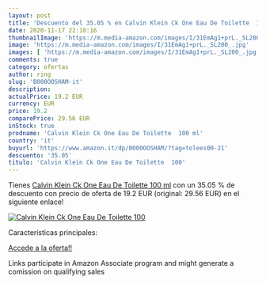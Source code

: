 ```yaml
---
layout: post
title: 'Descuento del 35.05 % en Calvin Klein Ck One Eau De Toilette  100'
date: 2020-11-17 22:10:16
thumbnailImage: 'https://m.media-amazon.com/images/I/31EmAg1+prL._SL200_.jpg'
image: 'https://m.media-amazon.com/images/I/31EmAg1+prL._SL200_.jpg'
images: [ 'https://m.media-amazon.com/images/I/31EmAg1+prL._SL200_.jpg' ]
comments: true
category: ofertas
author: ring
slug: 'B000OOSHAM-it'
description:
actualPrice: 19.2 EUR
currency: EUR
price: 19.2
comparePrice: 29.56 EUR
inStock: true
prodname: 'Calvin Klein Ck One Eau De Toilette  100 ml'
country: 'it'
buyurl: 'https://www.amazon.it/dp/B000OOSHAM/?tag=tolees00-21'
descuento: '35.05'
titulo: 'Calvin Klein Ck One Eau De Toilette  100'
---
```


Tienes [Calvin Klein Ck One Eau De Toilette  100 ml](https://www.amazon.it/dp/B000OOSHAM/?tag=tolees00-21) con un 35.05 % de descuento con precio de oferta de 19.2 EUR (original: 29.56 EUR) en el siguiente enlace!

[![Calvin Klein Ck One Eau De Toilette  100](https://m.media-amazon.com/images/I/31EmAg1+prL._SL200_.jpg)](https://www.amazon.it/dp/B000OOSHAM/?tag=tolees00-21)

Características principales:


[Accede a la oferta!!](https://www.amazon.it/dp/B000OOSHAM/?tag=tolees00-21)

Links participate in Amazon Associate program and might generate a comission on qualifying sales


